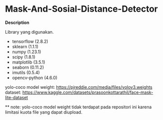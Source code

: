 # Mask-And-Sosial-Distance-Detector

__Description__




Library yang digunakan.
- tensorflow (2.8.2)
- sklearn (1.1.1)
- numpy (1.23.1)
- scipy (1.8.1)
- matplotlib (3.5.1)
- seaborn (0.11.2)
- imutils (0.5.4)
- opencv-python (4.6.0)


yolo-coco model weight: https://pjreddie.com/media/files/yolov3.weights
dataset: https://www.kaggle.com/datasets/prasoonkottarathil/face-mask-lite-dataset


** note: yolo-coco model weight tidak terdapat pada repositori ini karena limitasi kuota file yang dapat diupload.